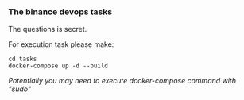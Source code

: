 ### The binance devops tasks

The questions is secret. 

For execution task please make:

    cd tasks
    docker-compose up -d --build

_Potentially you may need to execute docker-compose command with "sudo"_

